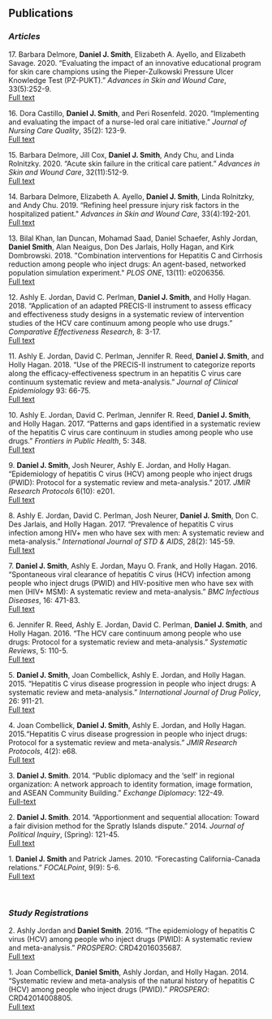 ## Publications

### *Articles*

17\. Barbara Delmore, **Daniel J. Smith**, Elizabeth A. Ayello, and Elizabeth Savage. 2020. “Evaluating the impact of an innovative educational program for skin care champions using the Pieper-Zulkowski Pressure Ulcer Knowledge Test (PZ-PUKT).” *Advances in Skin and Wound Care*, 33(5):252-9.  
[Full text](https://journals.lww.com/aswcjournal/Abstract/2020/05000/Evaluating_the_Impact_of_an_Innovative_Educational.7.aspx "Link to publication")


16\. Dora Castillo, **Daniel J. Smith**, and Peri Rosenfeld. 2020. “Implementing and evaluating the impact of a nurse-led oral care initiative.” *Journal of Nursing Care Quality*, 35(2): 123-9.  
[Full text](https://journals.lww.com/jncqjournal/Abstract/2020/04000/Implementing_and_Evaluating_the_Impact_of_a.5.aspx "Link to publication")


15\. Barbara Delmore, Jill Cox, **Daniel J. Smith**, Andy Chu, and Linda Rolnitzky. 2020. “Acute skin failure in the critical care patient.” *Advances in Skin and Wound Care*, 32(11):512-9.  
[Full text](https://journals.lww.com/aswcjournal/Abstract/2020/04000/Acute_Skin_Failure_in_the_Critical_Care_Patient.5.aspx "Link to publication")


14\. Barbara Delmore, Elizabeth A. Ayello, **Daniel J. Smith**, Linda Rolnitzky, and Andy Chu. 2019. “Refining heel pressure injury risk factors in the hospitalized patient." *Advances in Skin and Wound Care*, 33(4):192-201.  
[Full text](https://journals.lww.com/aswcjournal/Abstract/2019/11000/Refining_Heel_Pressure_Injury_Risk_Factors_in_the.7.aspx "Link to publication")


13\. Bilal Khan, Ian Duncan, Mohamad Saad, Daniel Schaefer, Ashly Jordan, **Daniel Smith**, Alan Neaigus, Don Des Jarlais, Holly Hagan, and Kirk Dombrowski. 2018. "Combination interventions for Hepatitis C and Cirrhosis reduction among people who inject drugs: An agent-based, networked population simulation experiment." *PLOS ONE*, 13(11): e0206356.  
  [Full text](https://journals.plos.org/plosone/article?id=10.1371/journal.pone.0206356 "Link to publication")


12\. Ashly E. Jordan, David C. Perlman, **Daniel J. Smith**, and Holly Hagan. 2018. “Application of an adapted PRECIS-II instrument to assess efficacy and effectiveness study designs in a systematic review of intervention studies of the HCV care continuum among people who use drugs.” *Comparative Effectiveness Research*, 8: 3-17.  
[Full text](https://www.dovepress.com/application-of-an-adapted-precis-2-instrument-to-assess-efficacy--and--peer-reviewed-fulltext-article-CER "Link to publication")
   

11\. Ashly E. Jordan, David C. Perlman, Jennifer R. Reed, **Daniel J. Smith**, and Holly Hagan. 2018. “Use of the PRECIS-II instrument to categorize reports along the efficacy-effectiveness spectrum in an hepatitis C virus care continuum systematic review and meta-analysis.” *Journal of Clinical Epidemiology* 93: 66-75.  
[Full text](https://www.ncbi.nlm.nih.gov/pubmed/29102682 "Link to publication")
  

10\. Ashly E. Jordan, David C. Perlman, Jennifer R. Reed, **Daniel J. Smith**, and Holly Hagan. 2017. “Patterns and gaps identified in a systematic review of the hepatitis C virus care continuum in studies among people who use drugs.” *Frontiers in Public Health*, 5: 348.  
  [Full text](https://www.frontiersin.org/articles/10.3389/fpubh.2017.00348/full "Link to publication")


9\. **Daniel J. Smith**, Josh Neurer, Ashly E. Jordan, and Holly Hagan. “Epidemiology of hepatitis C virus (HCV) among people who inject drugs (PWID): Protocol for a systematic review and meta-analysis.” 2017. *JMIR Research Protocols* 6(10): e201.  
  [Full text](https://www.researchprotocols.org/2017/10/e201/ "Link to publication")


8\. Ashly E. Jordan, David C. Perlman, Josh Neurer, **Daniel J. Smith**, Don C. Des Jarlais, and Holly Hagan. 2017. “Prevalence of hepatitis C virus infection among HIV+ men who have sex with men: A systematic review and meta-analysis.” *International Journal of STD & AIDS*, 28(2): 145-59.  
  [Full text](https://www.ncbi.nlm.nih.gov/pubmed/26826159 "Link to publication")


7\.	**Daniel J. Smith**, Ashly E. Jordan, Mayu O. Frank, and Holly Hagan. 2016. “Spontaneous viral clearance of hepatitis C virus (HCV) infection among people who inject drugs (PWID) and HIV-positive men who have sex with men (HIV+ MSM): A systematic review and meta-analysis.” *BMC Infectious Diseases*, 16: 471-83.  
  [Full text](https://bmcinfectdis.biomedcentral.com/articles/10.1186/s12879-016-1807-5 "Link to publication")  


6\. Jennifer R. Reed, Ashly E. Jordan, David C. Perlman, **Daniel J. Smith**, and Holly Hagan. 2016. “The HCV care continuum among people who use drugs: Protocol for a systematic review and meta-analysis.” *Systematic Reviews*, 5: 110-5.  
  [Full text](https://systematicreviewsjournal.biomedcentral.com/articles/10.1186/s13643-016-0293-6 "Link to publication")


5\.	**Daniel J. Smith**, Joan Combellick, Ashly E. Jordan, and Holly Hagan. 2015. “Hepatitis C virus disease progression in people who inject drugs: A systematic review and meta-analysis.” *International Journal of Drug Policy*, 26: 911-21.  
  [Full text](https://www.ncbi.nlm.nih.gov/pubmed/26298331 "Link to publication")


4\.	Joan Combellick, **Daniel J. Smith**, Ashly E. Jordan, and Holly Hagan. 2015.“Hepatitis C virus disease progression in people who inject drugs: Protocol for a systematic review and meta-analysis.” *JMIR Research Protocols*, 4(2): e68.  
  [Full text](https://www.researchprotocols.org/2015/2/e68/ "Link to publication")


3\.	**Daniel J. Smith**. 2014. “Public diplomacy and the ‘self’ in regional organization: A network approach to identity formation, image formation, and ASEAN Community Building.” *Exchange Diplomacy*: 122-49.  
  [Full-text](https://surface.syr.edu/exchange/vol5/iss1/8/ "Link to publication")


2\. **Daniel J. Smith**. 2014. “Apportionment and sequential allocation: Toward a fair division method for the Spratly Islands dispute.” 2014. *Journal of Political Inquiry*, (Spring): 121-45.  
  [Full text](http://www.jpinyu.com/wp-content/uploads/2015/01/9._daniel_final.pdf "Link to publication")          


1\. **Daniel J. Smith** and Patrick James. 2010. “Forecasting California-Canada relations.” *FOCALPoint*, 9(9): 5-6.  
  [Full text](https://www.researchgate.net/publication/282354143_Forecasting_California-Canada_Relations) 

<br />

### *Study Registrations*

2\. Ashly Jordan and **Daniel Smith**. 2016. “The epidemiology of hepatitis C virus (HCV) among people who inject drugs (PWID): A systematic review and meta-analysis.” *PROSPERO*: CRD42016035687.  
  [Full text](https://www.crd.york.ac.uk/PROSPERO/display_record.php?RecordID=35687 "Link to publication")


1\. Joan Combellick, **Daniel Smith**, Ashly Jordan, and Holly Hagan. 2014. “Systematic review and meta-analysis of the natural history of hepatitis C (HCV) among people who inject drugs (PWID).” *PROSPERO*: CRD42014008805.  
  [Full text](https://www.crd.york.ac.uk/prospero/display_record.php?ID=CRD42014008805 "Link to publication")

